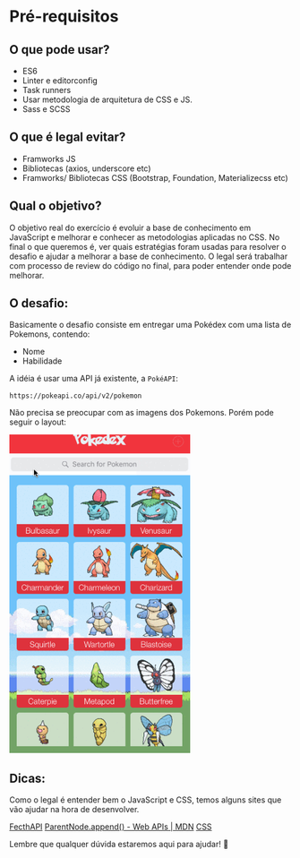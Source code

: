 # Pré-requisitos
## O que pode usar?
- ES6
- Linter e editorconfig
- Task runners
- Usar metodologia de arquitetura de CSS e JS.
- Sass e SCSS

## O que é legal evitar?
- Framworks JS
- Bibliotecas (axios, underscore etc)
- Framworks/ Bibliotecas CSS (Bootstrap, Foundation, Materializecss etc)

## Qual o objetivo?
O objetivo real do exercício é evoluir a base de conhecimento em JavaScript e melhorar e conhecer as metodologias aplicadas no CSS.
No final o que queremos é, ver quais estratégias foram usadas para resolver o desafio e ajudar a melhorar a base de conhecimento.
O legal será trabalhar com processo de review do código no final, para poder entender onde pode melhorar.

## O desafio:
Basicamente o desafio consiste em entregar uma Pokédex com uma lista de Pokemons, contendo:
- Nome
- Habilidade

A idéia é usar uma API já existente, a `PokéAPI`:
```
https://pokeapi.co/api/v2/pokemon
```

Não precisa se preocupar com as imagens dos Pokemons.
Porém pode seguir o layout:

![Pokedex](pokeDex.png)


## Dicas:
Como o legal é entender bem o JavaScript e CSS, temos alguns sites que vão ajudar na hora de desenvolver.

[FecthAPI](https://developer.mozilla.org/pt-BR/docs/Web/API/Fetch_API)
[ParentNode.append() - Web APIs | MDN](https://developer.mozilla.org/en-US/docs/Web/API/ParentNode/append)
[CSS](https://tableless.com.br/oocss-smacss-bem-dry-css-afinal-como-escrever-css/)

Lembre que qualquer dúvida estaremos aqui para ajudar! 🖤